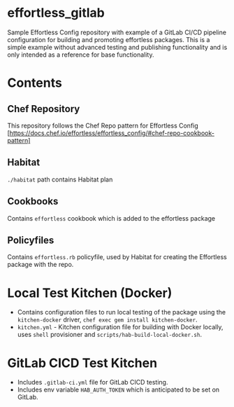 # effortless_gitlab

Sample Effortless Config repository with example of a GitLab CI/CD pipeline configuration for building and promoting effortless packages.  This is a simple example without advanced testing and publishing functionality and is only intended as a reference for base functionality.

# Contents

## Chef Repository

This repository follows the Chef Repo pattern for Effortless Config [https://docs.chef.io/effortless/effortless_config/#chef-repo-cookbook-pattern]

## Habitat

`./habitat` path contains Habitat plan

## Cookbooks

Contains `effortless` cookbook which is added to the effortless package

## Policyfiles

Contains `effortless.rb` policyfile, used by Habitat for creating the Effortless package with the repo.

# Local Test Kitchen (Docker)

* Contains configuration files to run local testing of the package using the `kitchen-docker` driver, `chef exec gem install kitchen-docker`.
* `kitchen.yml` - Kitchen configuration file for building with Docker locally, uses `shell` provisioner and `scripts/hab-build-local-docker.sh`.

# GitLab CICD Test Kitchen

* Includes `.gitlab-ci.yml` file for GitLab CICD testing.
* Includes env variable `HAB_AUTH_TOKEN` which is anticipated to be set on GitLab.
